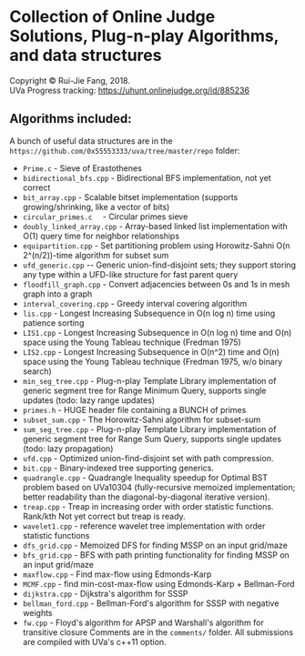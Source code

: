 # Collection of Online Judge Solutions, Plug-n-play Algorithms, and data structures
Copyright &copy; Rui-Jie Fang, 2018. <br>
UVa Progress tracking: https://uhunt.onlinejudge.org/id/885236
<br>

## Algorithms included:
A bunch of useful data structures are in the `https://github.com/0x55553333/uva/tree/master/repo` folder:
  - `Prime.c` - Sieve of Erastothenes
  - `bidirectional_bfs.cpp` - Bidirectional BFS implementation, not yet correct
  - `bit_array.cpp` - Scalable bitset implementation (supports growing/shrinking, like a vector of bits)
  - `circular_primes.c	` - Circular primes sieve
  - `doubly_linked_array.cpp` - Array-based linked list implementation with O(1) query time for neighbor relationships
  - `equipartition.cpp` - Set partitioning problem using Horowitz-Sahni O(n 2^(n/2))-time algorithm for subset sum
  - `ufd_generic.cpp` -- Generic union-find-disjoint sets; they support storing any type within a UFD-like structure for fast parent query
  - `floodfill_graph.cpp` - Convert adjacencies between 0s and 1s in mesh graph into a graph
  - `interval_covering.cpp` - Greedy interval covering algorithm 
  - `lis.cpp` - Longest Increasing Subsequence in O(n log n) time using patience sorting
  - `LIS1.cpp` - Longest Increasing Subsequence in O(n log n) time and O(n) space using the Young Tableau technique (Fredman 1975)
  - `LIS2.cpp` - Longest Increasing Subsequence in O(n^2) time and O(n) space using the Young Tableau technique (Fredman 1975, w/o binary search)
  - `min_seg_tree.cpp` - Plug-n-play Template Library implementation of generic segment tree for Range Minimum Query, supports single updates (todo: lazy range updates)
  - `primes.h` - HUGE header file containing a BUNCH of primes
  - `subset_sum.cpp` - The Horowitz-Sahni algorithm for subset-sum
  - `sum_seg_tree.cpp` - Plug-n-play Template Library implementation of generic segment tree for Range Sum Query, supports single updates (todo: lazy propagation)
  - `ufd.cpp` - Optimized union-find-disjoint set with path compression.
  - `bit.cpp` - Binary-indexed tree supporting generics.
  - `quadrangle.cpp` - Quadrangle Inequality speedup for Optimal BST problem based on UVa10304 (fully-recursive memoized implementation; better readability than the diagonal-by-diagonal iterative version).
  - `treap.cpp` - Treap in increasing order with order statistic functions. Rank/kth Not yet correct but treap is ready.
  - `wavelet1.cpp` - reference wavelet tree implementation with order statistic functions
  - `dfs_grid.cpp` - Memoized DFS for finding MSSP on an input grid/maze
  - `bfs_grid.cpp` - BFS with path printing functionality for finding MSSP on an input grid/maze
  - `maxflow.cpp` - Find max-flow using Edmonds-Karp
  - `MCMF.cpp` - find min-cost-max-flow using Edmonds-Karp + Bellman-Ford
  - `dijkstra.cpp` - Dijkstra's algorithm for SSSP
  - `bellman_ford.cpp` - Bellman-Ford's algorithm for SSSP with negative weights  
  - `fw.cpp` - Floyd's algorithm for APSP and Warshall's algorithm for transitive closure
Comments are in the `comments/` folder. All submissions are compiled with UVa's c++11 option.

